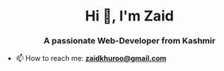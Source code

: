 <h1 align="center">Hi 👋, I'm Zaid</h1>
<h3 align="center">A passionate Web-Developer from Kashmir</h3>

- 📫 How to reach me: **zaidkhuroo@gmail.com**

